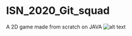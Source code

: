 # ISN_2020_Git_squad
A 2D game made from scratch on JAVA
![alt text](https://github.com/Aymanhere/ISN_2020_Git_squad/blob/9ee3d4609c2ca86ecc8ea221b18e5cf5772c5fb7/how_to.png)

